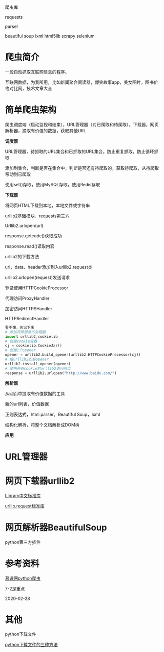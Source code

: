 爬虫库

requests

parsel


beautiful soup
lxml
html5lib
scrapy
selenium



# 爬虫简介

一段自动抓取互联网信息的程序。

互联网数据，为我所用，比如新闻聚合阅读器，爆笑故事app，美女图片，图书价格对比网，技术文章大全



# 简单爬虫架构

爬虫调度端（启动监视和结束），URL管理器（对已爬取和待爬取），下载器，网页解析器，摘取有价值的数据，获取其他URL

**调度器**

URL管理器，待抓取的URL集合和已抓取的URL集合。防止重复抓取，防止循环抓取

添加到集合，判断是否在集合中，判断是否还有待爬取的，获取待爬取，从待爬取移动到已爬取

使用set()存取，使用MySQL存取，使用Redis存取

**下载器**

将网页HTML下载到本地，本地文件或字符串

urllib2基础模块，requests第三方

Urllib2.urlopen(url)

response.getcode()获取成功

response.read()读取内容

urllib2的下载方法

url，data，header添加到入urllib2.request类

urllib2.urlopen(request)发送请求

登录使用HTTPCookieProcessor

代理访问ProxyHandler

加密访问HTTPSHandler

HTTPRedirectHandler

```python
看不懂，先记下来
# 添加特殊情景的处理器
import urllib2,cookielib
# 创建cookie容器
cj = cookielib.CookieJar()
# 创建1个opener
opener = urllib2.build_opener(urllib2.HTTPCookieProcessor(cj))
# 给urllib2安装opener
urllib2.install_opener(opener)
# 使用带有cookie的urllib2访问网页
response = urllib2.urlopen("http://www.baidu.com/")
```



**解析器**

从网页中提取有价值数据的工具

新的url列表，价值数据

正则表达式，html.parser，Beautiful Soup，lxml

结构化解析，将整个文档解析成DOM树

**应用**



# URL管理器







# 网页下载器urllib2

[Library中文标准库](https://docs.python.org/zh-cn/3/library/index.html)

[urllib.request标准库](https://docs.python.org/zh-cn/3/library/urllib.request.html)

# 网页解析器BeautifulSoup

python第三方插件







# 参考资料

[慕课网python爬虫](https://www.imooc.com/video/10682)

7-2是重点

2020-02-28







# 其他

python下载文件

[python下载文件的三种方法](https://www.cnblogs.com/x00479/p/11274733.html)

